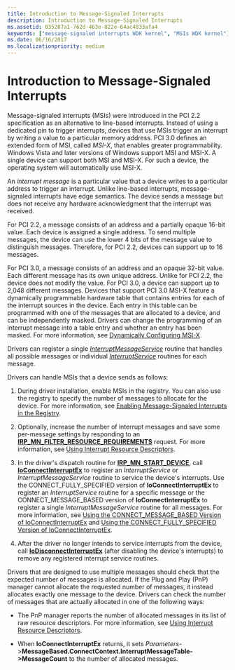 ```yaml
---
title: Introduction to Message-Signaled Interrupts
description: Introduction to Message-Signaled Interrupts
ms.assetid: 035207a1-762d-463e-822e-64ac4833afa4
keywords: ["message-signaled interrupts WDK kernel", "MSIs WDK kernel"]
ms.date: 06/16/2017
ms.localizationpriority: medium
---
```


# Introduction to Message-Signaled Interrupts


Message-signaled interrupts (MSIs) were introduced in the PCI 2.2 specification as an alternative to line-based interrupts. Instead of using a dedicated pin to trigger interrupts, devices that use MSIs trigger an interrupt by writing a value to a particular memory address. PCI 3.0 defines an extended form of MSI, called *MSI-X*, that enables greater programmability. Windows Vista and later versions of Windows support MSI and MSI-X. A single device can support both MSI and MSI-X. For such a device, the operating system will automatically use MSI-X.

An *interrupt message* is a particular value that a device writes to a particular address to trigger an interrupt. Unlike line-based interrupts, message-signaled interrupts have edge semantics. The device sends a message but does not receive any hardware acknowledgment that the interrupt was received.

For PCI 2.2, a message consists of an address and a partially opaque 16-bit value. Each device is assigned a single address. To send multiple messages, the device can use the lower 4 bits of the message value to distinguish messages. Therefore, for PCI 2.2, devices can support up to 16 messages.

For PCI 3.0, a message consists of an address and an opaque 32-bit value. Each different message has its own unique address. Unlike for PCI 2.2, the device does not modify the value. For PCI 3.0, a device can support up to 2,048 different messages. Devices that support PCI 3.0 MSI-X feature a dynamically programmable hardware table that contains entries for each of the interrupt sources in the device. Each entry in this table can be programmed with one of the messages that are allocated to a device, and can be independently masked. Drivers can change the programming of an interrupt message into a table entry and whether an entry has been masked. For more information, see [Dynamically Configuring MSI-X](dynamically-configuring-msi-x.md).

Drivers can register a single [*InterruptMessageService*](https://docs.microsoft.com/windows-hardware/drivers/ddi/wdm/nc-wdm-kmessage_service_routine) routine that handles all possible messages or individual [*InterruptService*](https://docs.microsoft.com/windows-hardware/drivers/ddi/wdm/nc-wdm-kservice_routine) routines for each message.

Drivers can handle MSIs that a device sends as follows:

1.  During driver installation, enable MSIs in the registry. You can also use the registry to specify the number of messages to allocate for the device. For more information, see [Enabling Message-Signaled Interrupts in the Registry](enabling-message-signaled-interrupts-in-the-registry.md).

2.  Optionally, increase the number of interrupt messages and save some per-message settings by responding to an [**IRP\_MN\_FILTER\_RESOURCE\_REQUIREMENTS**](https://docs.microsoft.com/windows-hardware/drivers/kernel/irp-mn-filter-resource-requirements) request. For more information, see [Using Interrupt Resource Descriptors](using-interrupt-resource-descriptors.md).

3.  In the driver's dispatch routine for [**IRP\_MN\_START\_DEVICE**](https://docs.microsoft.com/windows-hardware/drivers/kernel/irp-mn-start-device), call [**IoConnectInterruptEx**](https://docs.microsoft.com/windows-hardware/drivers/ddi/wdm/nf-wdm-ioconnectinterruptex) to register an *InterruptService* or *InterruptMessageService* routine to service the device's interrupts. Use the CONNECT\_FULLY\_SPECIFIED version of **IoConnectInterruptEx** to register an *InterruptService* routine for a specific message or the CONNECT\_MESSAGE\_BASED version of **IoConnectInterruptEx** to register a single *InterruptMessageService* routine for all messages. For more information, see [Using the CONNECT\_MESSAGE\_BASED Version of IoConnectInterruptEx](using-the-connect-message-based-version-of-ioconnectinterruptex.md) and [Using the CONNECT\_FULLY\_SPECIFIED Version of IoConnectInterruptEx](using-the-connect-fully-specified-version-of-ioconnectinterruptex.md).

4.  After the driver no longer intends to service interrupts from the device, call [**IoDisconnectInterruptEx**](https://docs.microsoft.com/windows-hardware/drivers/ddi/wdm/nf-wdm-iodisconnectinterruptex) (after disabling the device's interrupts) to remove any registered interrupt service routines.

Drivers that are designed to use multiple messages should check that the expected number of messages is allocated. If the Plug and Play (PnP) manager cannot allocate the requested number of messages, it instead allocates exactly one message to the device. Drivers can check the number of messages that are actually allocated in one of the following ways:

-   The PnP manager reports the number of allocated messages in its list of raw resource descriptors. For more information, see [Using Interrupt Resource Descriptors](using-interrupt-resource-descriptors.md).

-   When **IoConnectInterruptEx** returns, it sets *Parameters*-&gt;**MessageBased.ConnectContext.InterruptMessageTable-&gt;MessageCount** to the number of allocated messages.

 

 




